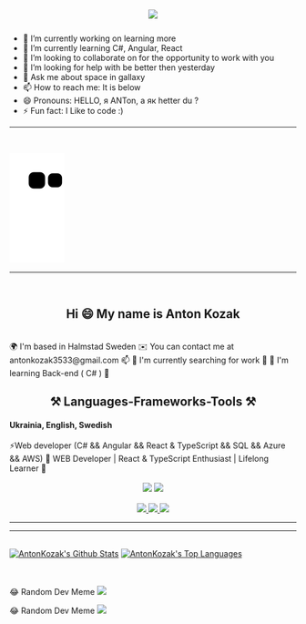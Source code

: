 <h1 align="center">
    <img src="https://readme-typing-svg.herokuapp.com/?font=Righteous&size=35&center=true&vCenter=true&width=500&height=70&duration=2500&lines=Hi+There!+👋;+I'm+Anton+Kozak!;" />
</h1>

- 🔭 I’m currently working on learning more
- 🌱 I’m currently learning C#, Angular, React
- 👯 I’m looking to collaborate on for the opportunity to work with you
- 🤔 I’m looking for help with be better then yesterday
- 💬 Ask me about space in gallaxy
- 📫 How to reach me: It is below
- 😄 Pronouns: HELLO, я ANТоn, а як hetter du ?
- ⚡ Fun fact: I Like to code :)
<hr/>      
 <br/>  
 
 ![Snake animation](https://github.com/AntonKozak/AntonKozak/blob/output/github-contribution-grid-snake.svg)

<hr/>      
 <br/> 
<h2 align="center">Hi 😄 My name is Anton Kozak</h1>
<br/>
🌍  I'm based in Halmstad Sweden
✉️  You can contact me at antonkozak3533@gmail.com 📫
🚀  I'm currently searching for work 🔭
🧠  I'm learning Back-end ( C# ) 🌱
<br/>

<h2 align="center">⚒️ Languages-Frameworks-Tools ⚒️</h2>
<h4>Ukrainia, English, Swedish</h4>
⚡Web developer (C# && Angular && React & TypeScript && SQL && Azure && AWS)
🌟 WEB Developer | React & TypeScript Enthusiast | Lifelong Learner 🌟
<br/>
<br/>
<div align="center">
    <img src="https://skillicons.dev/icons?i=sqlite,react,bootstrap,html,mongodb,css,vscode,github,figma,git" />
    <img src="https://skillicons.dev/icons?i=nodejs,javascript,typescript,express,mongodb,c#,nextjs,mysql" /><br>
</div>

<br/>
<div align="center"> 
  <a href="mailto:antonkozak3533@gmail.com">
    <img src="https://img.shields.io/badge/Gmail-333333?style=for-the-badge&logo=gmail&logoColor=red" />
  </a>
  <a href="https://www.linkedin.com/in/anton-kozak-004584a2/" target="https://www.linkedin.com/in/anton-kozak-004584a2/">
    <img src="https://img.shields.io/badge/LinkedIn-0077B5?style=for-the-badge&logo=linkedin&logoColor=white" />
  </a>
  <a href="https://AntonKozak.github.io/Cv/"">
     <img src="https://img.shields.io/badge/Portfolio-FF5722?style=for-the-badge&logo=todoist&logoColor=white" 
          /> <!-- sqlite, safari, google-chrome are other good icon options -->
  </a>
</div>

 <hr/>
 <hr/>
<br/>
<a href="https://github.com/anuraghazra/github-readme-stats"><img alt="AntonKozak's Github Stats" src="https://denvercoder1-github-readme-stats.vercel.app/api/?username=AntonKozak&show_icons=true&include_all_commits=true&count_private=true&theme=react&hide_border=true&bg_color=1F222E&title_color=F85D7F&icon_color=F8D866" height="192px"/></a>
<a href="https://github.com/anuraghazra/github-readme-stats"><img alt="AntonKozak's Top Languages" src="https://denvercoder1-github-readme-stats.vercel.app/api/top-langs/?username=AntonKozak&langs_count=8&layout=compact&theme=react&hide_border=true&bg_color=1F222E&title_color=F85D7F&icon_color=F8D866&hide=Jupyter%20Notebook,Roff" height="192px"/></a>


<br/><br/>
 😂 Random Dev Meme
<img src='https://randommeme-five.vercel.app/' style="height: 400px;"/>

 😂 Random Dev Meme
<img src='https://randommeme-five.vercel.app/' style="height: 400px;"/>

